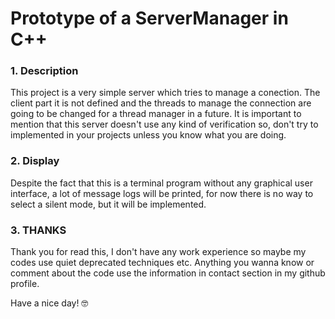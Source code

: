 # Prototype of a ServerManager in C++
### 1. Description
This project is a very simple server which tries to manage a conection. The client part it is not defined and the threads to manage the connection are going to be changed for a thread manager in a future. It is important to mention that this server doesn't use any kind of verification so, don't try to implemented in your projects unless you know what you are doing.

### 2. Display

Despite the fact that this is a terminal program without any graphical user interface, a lot of message logs will be printed, for now there is no way to select a silent mode, but it will be implemented.

### 3. THANKS
Thank you for read this, I don't have any work experience so maybe my codes use quiet deprecated techniques etc. Anything you wanna know or comment about the code use the information in contact section in my github profile.

Have a nice day! 🤓
